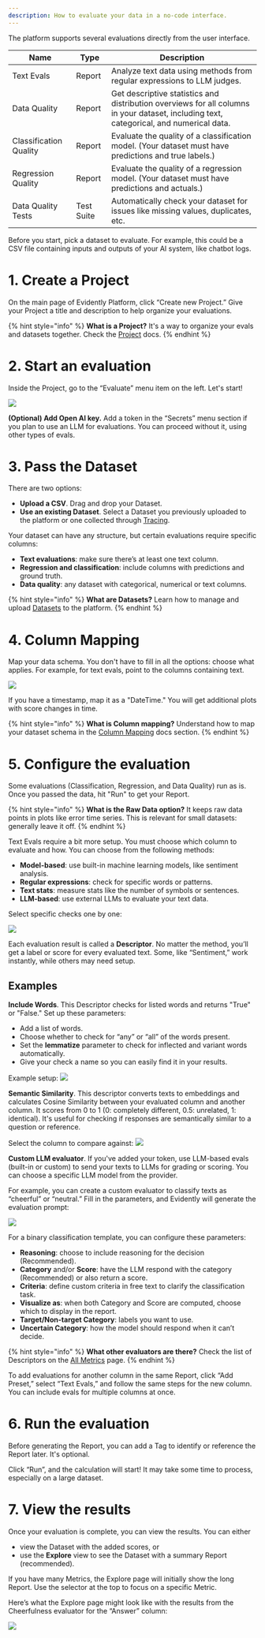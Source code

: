 ```yaml
---
description: How to evaluate your data in a no-code interface.
---   
```


The platform supports several evaluations directly from the user interface.

| Name                    | Type       | Description                                                                                                                              |
|-------------------------|------------|------------------------------------------------------------------------------------------------------------------------------------------|
| Text Evals              | Report     | Analyze text data using methods from regular expressions to LLM judges.                                                     |
| Data Quality            | Report     | Get descriptive statistics and distribution overviews for all columns in your dataset, including text, categorical, and numerical data.  |
| Classification Quality  | Report     | Evaluate the quality of a classification model. (Your dataset must have predictions and true labels.)                                    |
| Regression Quality      | Report     | Evaluate the quality of a regression model. (Your dataset must have predictions and actuals.)                                            |
| Data Quality Tests      | Test Suite | Automatically check your dataset for issues like missing values, duplicates, etc.                                                        |

Before you start, pick a dataset to evaluate. For example, this could be a CSV file containing inputs and outputs of your AI system, like chatbot logs.

# 1. Create a Project

On the main page of Evidently Platform, click “Create new Project.” Give your Project a title and description to help organize your evaluations.

{% hint style="info" %}
**What is a Project?** It's a way to organize your evals and datasets together. Check the [Project](../projects/add_project.md) docs.
{% endhint %}

# 2. Start an evaluation

Inside the Project, go to the “Evaluate” menu item on the left. Let's start!

![](../.gitbook/assets/cloud/nocode_start_eval-min.png)

**(Optional) Add Open AI key.** Add a token in the “Secrets” menu section if you plan to use an LLM for evaluations. You can proceed without it, using other types of evals.

# 3. Pass the Dataset

There are two options: 
* **Upload a CSV**. Drag and drop your Dataset.
* **Use an existing Dataset**. Select a Dataset you previously uploaded to the platform or one collected through [Tracing](../tracing/tracing_overview.md).
  
Your dataset can have any structure, but certain evaluations require specific columns:
* **Text evaluations**: make sure there’s at least one text column.
* **Regression and classification**: include columns with predictions and ground truth.
* **Data quality**: any dataset with categorical, numerical or text columns.

{% hint style="info" %}
**What are Datasets?** Learn how to manage and upload [Datasets](../datasets/datasets_overview.md) to the platform.
{% endhint %}

# 4. Column Mapping

Map your data schema. You don't have to fill in all the options: choose what applies. For example, for text evals, point to the columns containing text.

![](../.gitbook/assets/cloud/nocode_column_mapping-min.png)

If you have a timestamp, map it as a "DateTime." You will get additional plots with score changes in time. 

{% hint style="info" %}
**What is Column mapping?** Understand how to map your dataset schema in the [Column Mapping](../input-data/column-mapping.md) docs section.
{% endhint %}

# 5. Configure the evaluation

Some evaluations (Classification, Regression, and Data Quality) run as is. Once you passed the data, hit "Run" to get your Report.

{% hint style="info" %}
**What is the Raw Data option?** It keeps raw data points in plots like error time series. This is relevant for small datasets: generally leave it off.
{% endhint %}

Text Evals require a bit more setup. You must choose which column to evaluate and how. You can choose from the following methods:
* **Model-based**: use built-in machine learning models, like sentiment analysis.
* **Regular expressions**: check for specific words or patterns.
* **Text stats**: measure stats like the number of symbols or sentences.
* **LLM-based**: use external LLMs to evaluate your text data.

Select specific checks one by one:

![](../.gitbook/assets/cloud/nocode_choose_evals-min.png)

Each evaluation result is called a **Descriptor**. No matter the method, you’ll get a label or score for every evaluated text. Some, like “Sentiment,” work instantly, while others may need setup.

## Examples

**Include Words**. This Descriptor checks for listed words and returns "True" or "False." Set up these parameters:
* Add a list of words.
* Choose whether to check for “any” or “all” of the words present.
* Set the **lemmatize** parameter to check for inflected and variant words automatically.
* Give your check a name so you can easily find it in your results.

Example setup:
![](../.gitbook/assets/cloud/nocode_includes_words-min.png)

**Semantic Similarity**. This descriptor converts texts to embeddings and calculates Cosine Similarity between your evaluated column and another column. It scores from 0 to 1 (0: completely different, 0.5: unrelated, 1: identical). It's useful for checking if responses are semantically similar to a question or reference.

Select the column to compare against: ![](../.gitbook/assets/cloud/nocode_semantic_similarity-min.png)

**Custom LLM evaluator**. If you've added your token, use LLM-based evals (built-in or custom) to send your texts to LLMs for grading or scoring. You can choose a specific LLM model from the provider. 

For example, you can create a custom evaluator to classify texts as “cheerful” or “neutral.” Fill in the parameters, and Evidently will generate the evaluation prompt: 

![](../.gitbook/assets/cloud/nocode_llm_judge-min.png)

For a binary classification template, you can configure these parameters:
* **Reasoning**: choose to include reasoning for the decision (Recommended).
* **Category** and/or **Score**: have the LLM respond with the category (Recommended) or also return a score.
* **Criteria**: define custom criteria in free text to clarify the classification task.
* **Visualize as**: when both Category and Score are computed, choose which to display in the report.
* **Target/Non-target Category**: labels you want to use. 
* **Uncertain Category**: how the model should respond when it can’t decide.

{% hint style="info" %}
**What other evaluators are there?** Check the list of Descriptors on the [All Metrics](../reference/all-metrics.md) page.
{% endhint %}

To add evaluations for another column in the same Report, click “Add Preset,” select “Text Evals,” and follow the same steps for the new column. You can include evals for multiple columns at once.

# 6. Run the evaluation

Before generating the Report, you can add a Tag to identify or reference the Report later. It's optional.

Click “Run”, and the calculation will start! It may take some time to process, especially on a large dataset. 

# 7. View the results

Once your evaluation is complete, you can view the results. You can either
* view the Dataset with the added scores, or 
* use the **Explore** view to see the Dataset with a summary Report (recommended).

If you have many Metrics, the Explore page will initially show the long Report. Use the selector at the top to focus on a specific Metric.

Here’s what the Explore page might look like with the results from the Cheerfulness evaluator for the “Answer” column:

![](../.gitbook/assets/cloud/nocode_judge_result-min.png)
